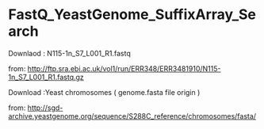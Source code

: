 # FastQ_YeastGenome_SuffixArray_Search

Downlaod : N115-1n_S7_L001_R1.fastq

from: http://ftp.sra.ebi.ac.uk/vol1/run/ERR348/ERR3481910/N115-1n_S7_L001_R1.fastq.gz

Download :Yeast chromosomes ( genome.fasta file origin )

from: http://sgd-archive.yeastgenome.org/sequence/S288C_reference/chromosomes/fasta/
